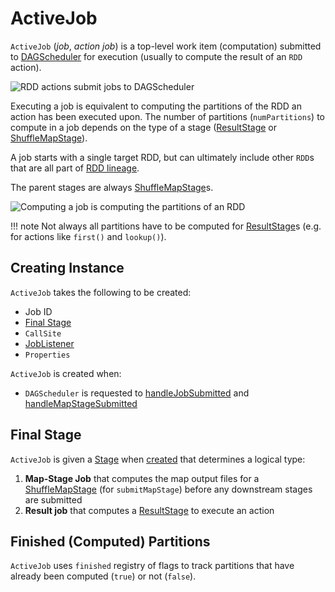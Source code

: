 # ActiveJob

`ActiveJob` (_job_, _action job_) is a top-level work item (computation) submitted to [DAGScheduler](DAGScheduler.md) for execution (usually to compute the result of an `RDD` action).

![RDD actions submit jobs to DAGScheduler](../images/scheduler/action-job.png)

Executing a job is equivalent to computing the partitions of the RDD an action has been executed upon. The number of partitions (`numPartitions`) to compute in a job depends on the type of a stage ([ResultStage](ResultStage.md) or [ShuffleMapStage](ShuffleMapStage.md)).

A job starts with a single target RDD, but can ultimately include other `RDD`s that are all part of [RDD lineage](../rdd/lineage.md).

The parent stages are always [ShuffleMapStage](ShuffleMapStage.md)s.

![Computing a job is computing the partitions of an RDD](../images/scheduler/rdd-job-partitions.png)

!!! note
    Not always all partitions have to be computed for [ResultStage](ResultStage.md)s (e.g. for actions like `first()` and `lookup()`).

## Creating Instance

`ActiveJob` takes the following to be created:

* <span id="jobId"> Job ID
* [Final Stage](#finalStage)
* <span id="callSite"> `CallSite`
* <span id="listener"> [JobListener](JobListener.md)
* <span id="properties"> `Properties`

`ActiveJob` is created when:

* `DAGScheduler` is requested to [handleJobSubmitted](DAGScheduler.md#handleJobSubmitted) and [handleMapStageSubmitted](DAGScheduler.md#handleMapStageSubmitted)

## <span id="finalStage"> Final Stage

`ActiveJob` is given a [Stage](Stage.md) when [created](#creating-instance) that determines a logical type:

1. **Map-Stage Job** that computes the map output files for a [ShuffleMapStage](ShuffleMapStage.md) (for `submitMapStage`) before any downstream stages are submitted
1. **Result job** that computes a [ResultStage](ResultStage.md) to execute an action

## <Span id="finished"> Finished (Computed) Partitions

`ActiveJob` uses `finished` registry of flags to track partitions that have already been computed (`true`) or not (`false`).
